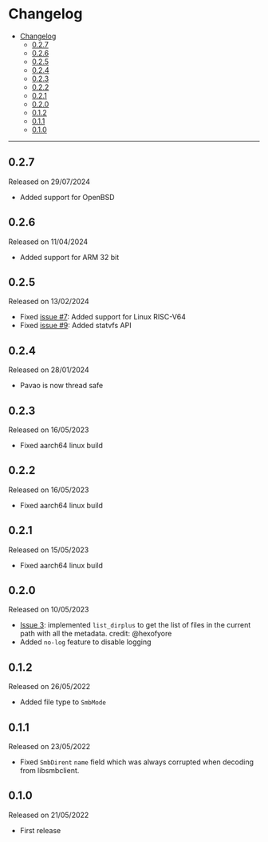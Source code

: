 # Changelog

- [Changelog](#changelog)
  - [0.2.7](#027)
  - [0.2.6](#026)
  - [0.2.5](#025)
  - [0.2.4](#024)
  - [0.2.3](#023)
  - [0.2.2](#022)
  - [0.2.1](#021)
  - [0.2.0](#020)
  - [0.1.2](#012)
  - [0.1.1](#011)
  - [0.1.0](#010)

---

## 0.2.7

Released on 29/07/2024

- Added support for OpenBSD

## 0.2.6

Released on 11/04/2024

- Added support for ARM 32 bit

## 0.2.5

Released on 13/02/2024

- Fixed [issue #7](https://github.com/veeso/pavao/issues/7): Added support for Linux RISC-V64
- Fixed [issue #9](https://github.com/veeso/pavao/issues/10): Added statvfs API

## 0.2.4

Released on 28/01/2024

- Pavao is now thread safe

## 0.2.3

Released on 16/05/2023

- Fixed aarch64 linux build

## 0.2.2

Released on 16/05/2023

- Fixed aarch64 linux build

## 0.2.1

Released on 15/05/2023

- Fixed aarch64 linux build

## 0.2.0

Released on 10/05/2023

- [Issue 3](https://github.com/veeso/pavao/issues/3): implemented `list_dirplus` to get the list of files in the current path with all the metadata. credit: @hexofyore
- Added `no-log` feature to disable logging

## 0.1.2

Released on 26/05/2022

- Added file type to `SmbMode`

## 0.1.1

Released on 23/05/2022

- Fixed `SmbDirent` `name` field which was always corrupted when decoding from libsmbclient.

## 0.1.0

Released on 21/05/2022

- First release
